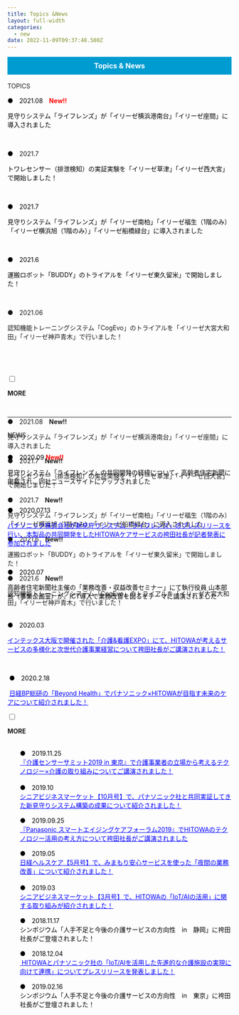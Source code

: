 ```yaml
---
title: Topics &News
layout: full-width
categories:
  - new
date: 2022-11-09T09:37:48.500Z
---
```

<div style="background: #009CD1; padding: 10px; text-align: center;" data-mce-style="background: #009CD1; padding: 10px; text-align: center;"><span style="background-color: rgba(0, 0, 0, 0); font-size: 16px; color: #ffffff;" data-mce-style="background-color: rgba(0, 0, 0, 0); font-size: 16px; color: #ffffff;"><span color="#000000"><b>Topics &amp; News</b></span></span></div>

<br>

<div class="border-2 border-black text-center rounded-md outline- 4 p-2 ">TOPICS</div></input>

<p style="text-align: left;" data-mce-style="text-align: left;"><span style="font-size: 14px;" data-mce-style="font-size: 14px;"><span style="color: #000000;" data-mce-style="color: #000000;">●　2021.08</span></span><span style="color: #ff0000;" data-mce-style="color: #ff0000;">　<span style="font-weight: 700 !important; font-size: 14px;" data-mce-style="font-weight: 700 !important; font-size: 14px;">New!!</span></span></p><p style="text-align: left;" data-mce-style="text-align: left;"><span style="font-size: 14px;" data-mce-style="font-size: 14px;"><span style="color: #000000;" data-mce-style="color: #000000;">見守りシステム「ライフレンズ」が「イリーゼ横浜港南台」「イリーゼ座間」に導入されました<br></span></span></p><p style="text-align: left;" data-mce-style="text-align: left;">&nbsp;</p><p style="text-align: left;" data-mce-style="text-align: left;"><span style="font-size: 14px;" data-mce-style="font-size: 14px;"><span style="color: #000000;" data-mce-style="color: #000000;">●　</span></span><span style="font-size: 14px;" data-mce-style="font-size: 14px;">2021.7</span></p><p style="text-align: left;" data-mce-style="text-align: left;"><span style="font-size: 14px;" data-mce-style="font-size: 14px;"><span style="color: #000000;" data-mce-style="color: #000000;">トワレセンサー（排泄検知）の実証実験を「イリーゼ草津」「イリーゼ西大宮」で開始しました！<br></span></span></p><p style="text-align: left;" data-mce-style="text-align: left;">&nbsp;</p><p style="text-align: left;" data-mce-style="text-align: left;"><span style="font-size: 14px;" data-mce-style="font-size: 14px;"><span style="color: #000000;" data-mce-style="color: #000000;">●　2021.7</span></span></p><p style="text-align: left;" data-mce-style="text-align: left;"><span style="font-size: 14px;" data-mce-style="font-size: 14px;"><span style="color: #000000;" data-mce-style="color: #000000;">見守りシステム「ライフレンズ」が「イリーゼ南柏」「イリーゼ福生（1階のみ）「イリーゼ横浜旭（1階のみ）」「イリーゼ船橋緑台」に導入されました<br></span></span></p><p style="text-align: left;" data-mce-style="text-align: left;">&nbsp;</p><p style="text-align: left;" data-mce-style="text-align: left;"><span style="font-size: 14px;" data-mce-style="font-size: 14px;"><span style="color: #000000;" data-mce-style="color: #000000;">●　2021.6</span></span></p><p><span color="#000000" style="color: #000000;" data-mce-style="color: #000000;"><span style="font-size: 14px;" data-mce-style="font-size: 14px;">運搬ロボット「BUDDY」のトライアルを「イリーゼ東久留米」で開始しました！</span></span></p><p style="text-align: left;" data-mce-style="text-align: left;">&nbsp;</p><p><span style="font-size: 14px;" data-mce-style="font-size: 14px;">●　</span><span style="font-size: 14px;" data-mce-style="font-size: 14px;">2021.06</span></p><p><span color="#000000"><span style="font-size: 14px;" data-mce-style="font-size: 14px;">認知機能トレーニングシステム「CogEvo」のトライアルを「イリーゼ大宮大和田」「イリーゼ神戸青木」で行いました！</span></span></p><p style="text-align: left;" data-mce-style="text-align: left;">&nbsp;</p>

<html> 

<head> 

<title>Tailwind CSS Accordion</title>

    <script src="https://cdn.tailwindcss.com"></script>

 <link href="https://cdn.jsdelivr.net/npm/tailwindcss/dist/tailwind.min.css" rel="stylesheet"> <style> /* Tab content - closed */.tab-content { max-height: 0; -webkit-transition: max-height .35s; -o-transition: max-height .35s; transition: max-height .35s; } /* :checked - resize to full height */ .tab input:checked ~ .tab-content { max-height: 100vh; } /* Label formatting when open */ .tab input:checked + label{ /*@apply text-xl p-5 border-l-2 border-indigo-500 bg-gray-100 text-indigo*/ font-size: 1.25rem; /*.text-xl*/ padding: 1.25rem; /*.p-5*/ border-left-width: 2px; /*.border-l-2*/ border-color: #6574cd; /*.border-indigo*/ background-color: #f8fafc; /*.bg-gray-100 */ color: #6574cd; /*.text-indigo*/ } /* Icon */ .tab label::after { float:right; right: 0; top: 0; display: block; width: 1.5em; height: 1.5em; line-height: 1.5; font-size: 1.25rem; text-align: center; -webkit-transition: all .35s; -o-transition: all .35s; transition: all .35s; } /* Icon formatting - closed */ .tab input[type=checkbox] + label::after { content: "+"; font-weight:bold; /*.font-bold*/ border-width: 1px; /*.border*/ border-radius: 9999px; /*.rounded-full */ border-color: #b8c2cc; /*.border-grey*/ } .tab input[type=radio] + label::after { content: "\25BE"; font-weight:bold; /*.font-bold*/ border-width: 1px; /*.border*/ border-radius: 9999px; /*.rounded-full */ border-color: #b8c2cc; /*.border-grey*/ } /* Icon formatting - open */ .tab input[type=checkbox]:checked + label::after { transform: rotate(315deg); background-color: #6574cd; /*.bg-indigo*/ color: #f8fafc; /*.text-grey-lightest*/ } .tab input[type=radio]:checked + label::after { transform: rotateX(180deg); background-color: #6574cd; /*.bg-indigo*/ color: #f8fafc; /*.text-grey-lightest*/ } </style> 

</head> <body class="font-sans container">

<div class="">

<div class=" flex flex-col space-y-4">

<div class="tab w-full  text-xl text-black overb cxflow-hidden border-t">

<input class="absolute opacity-0 " id="tab-multi-one" type="checkbox" name="tabs">

<label class="block p-2 text-xs rounded-md bg-blue-300 text-center  leading-normal cursor-pointer " for="tab-multi-one"><b>MORE</b></label>

<div class="tab-content overflow-hidden border-l-5  leading-normal">

<div class="cp_actab-content">

<p><a name="unei1" id="uneikanri" class="mce-item-anchor"></a></p>

</div>

<br>



<span class="text-xs text-left">●　2021.08</span><span class="text-xs text-left  text-red-600"><b>　New!!</b></span>

<span class="text-sm text-left">見守りシステム「ライフレンズ」が「イリーゼ横浜港南台」「イリーゼ座間」に導入されました</span>



<span class="text-xs text-left">●　2021.7</span><span class="text-xs text-left  text-red-600"><b>　New!!</b></span>

<span class="text-sm text-left">トワレセンサー（排泄検知）の実証実験を「イリーゼ草津」「イリーゼ西大宮」で開始しました！</span>



<span class="text-xs text-left">●　2021.7</span><span class="text-xs text-left  text-red-600"><b>　New!!</b></span>

<span class="text-sm text-left">見守りシステム「ライフレンズ」が「イリーゼ南柏」「イリーゼ福生（1階のみ）「イリーゼ横浜旭（1階のみ）」「イリーゼ船橋緑台」に導入されました</span>



<span class="text-xs text-left">●　2021.6</span><span class="text-xs text-left  text-red-600"><b>　New!!</b></span>

<span class="text-sm text-left">運搬ロボット「BUDDY」のトライアルを「イリーゼ東久留米」で開始しました！</span>

<span class="text-xs text-left">●　2021.6</span><span class="text-xs text-left  text-red-600"><b>　New!!</b></span>

<span class="text-sm text-left">認知機能トレーニングシステム「CogEvo」のトライアルを「イリーゼ大宮大和田」「イリーゼ神戸青木」で行いました！</span>

</div>

<br>

<hr class="border-dashed border-black " />

<br>

<div class="border-2 border-black text-center rounded-md outline- 4 p-1 ">NEWS</div>

<br>

<p style="text-align: left;" data-mce-style="text-align: left;"><span style="font-size: 14px;" data-mce-style="font-size: 14px;"><span style="color: #000000;" data-mce-style="color: #000000;">●　2020.09</span></span><span style="color: #000000;" data-mce-style="color: #000000;">&nbsp;</span><span style="color: #000000;" data-mce-style="color: #000000;"><span color="#FF0000" style="color: #ff0000;" data-mce-style="color: #ff0000;"><b>New‼</b></span></span></p><p style="text-align: left;" data-mce-style="text-align: left;"><span style="font-size: 14px; color: #000000;" data-mce-style="font-size: 14px; color: #000000;">見守りシステム「ライフレンズ」の共同開発の経緯について、高齢者住宅新聞に掲載され、同社ニュースサイトにアップされました</span></p><p>&nbsp;</p><p style="text-align: left;" data-mce-style="text-align: left;"><span style="font-size: 14px;" data-mce-style="font-size: 14px;"><span style="color: #000000;" data-mce-style="color: #000000;">●　2020.07.13</span></span><span style="color: #000000;" data-mce-style="color: #000000;">&nbsp;</span></p><p style="text-align: left;" data-mce-style="text-align: left;"><span style="font-size: 14px;" data-mce-style="font-size: 14px;"><a href="https://s3-ap-northeast-1.amazonaws.com/irs-arch/Care Innovation/20200717_HCS×パナ「ライフレンズ」メディア向けオンラインセミナー (1).pdf" target="_blank" title="https://s3-ap-northeast-1.amazonaws.com/irs-arch/Care Innovation/20200717_HCS×パナ「ライフレンズ」メディア向けオンラインセミナー (1).pdf" data-mce-href="https://s3-ap-northeast-1.amazonaws.com/irs-arch/Care Innovation/20200717_HCS×パナ「ライフレンズ」メディア向けオンラインセミナー (1).pdf"><u><span style="text-decoration: underline; color: #0000ff;" data-mce-style="text-decoration: underline; color: #0000ff;">パナソニック株式会社が新見守りシステム「ライフレンズ」のプレスリリースを行い、本製品の共同開発をしたHITOWAケアサービスの袴田社長が記者発表に参加されました</span></u></a><br></span></p><p>&nbsp;</p><p style="text-align: left;" data-mce-style="text-align: left;"><span style="font-size: 14px;" data-mce-style="font-size: 14px;"><span style="color: #000000;" data-mce-style="color: #000000;">●　2020.07</span></span><span style="color: #000000;" data-mce-style="color: #000000;">&nbsp;</span></p><p style="text-align: left;" data-mce-style="text-align: left;"><span style="font-size: 14px; color: #000000;" data-mce-style="font-size: 14px; color: #000000;">高齢者住宅新聞社主催の「業務改善・収益改善セミナー」にて執行役員 山本部長（事業企画室）が、ICT導入で業務改善を図るをテーマに講演されました</span></p><p style="text-align: left;" data-mce-style="text-align: left;">&nbsp;</p><p style="text-align: left;" data-mce-style="text-align: left;"><span style="font-size: 14px;" data-mce-style="font-size: 14px;"><span style="color: #000000;" data-mce-style="color: #000000;">●　2020.03</span></span><span style="color: #000000;" data-mce-style="color: #000000;">&nbsp;</span></p><p style="text-align: left;" data-mce-style="text-align: left;"><span style="font-size: 14px;" data-mce-style="font-size: 14px;"><a href="https://s3-ap-northeast-1.amazonaws.com/irs-arch/FANZOU委員会/20200302_介護看護EXPO袴田社長ご講演記事.pdf" target="\\\\\\_blank" title="https://s3-ap-northeast-1.amazonaws.com/irs-arch/FANZOU委員会/20200302\\\\\\_介護看護EXPO袴田社長ご講演記事.pdf" data-mce-href="https://s3-ap-northeast-1.amazonaws.com/irs-arch/FANZOU委員会/20200302_介護看護EXPO袴田社長ご講演記事.pdf"><u><span style="text-decoration: underline; color: #0000ff;" data-mce-style="text-decoration: underline; color: #0000ff;">インテックス大阪で開催された「介護&amp;看護EXPO」にて、HITOWAが考えるサービスの多様化と次世代介護事業経営について袴田社長がご講演されました！</span></u></a><br></span></p><p>&nbsp;</p><p>&nbsp;<span style="color: #000000; font-size: 14px;" data-mce-style="color: #000000; font-size: 14px;">●　2020.2.18</span></p><p><span style="color: #0000ff;" data-mce-style="color: #0000ff;">&nbsp;<span style="font-size: 14px;" data-mce-style="font-size: 14px;"><a href="https://project.nikkeibp.co.jp/behealth/atcl/feature/00003/020600072/" target="\\\\\\_blank" title="https://s3-ap-northeast-1.amazonaws.com/irs-arch/Care Innovation/〈リンク②〉20191202\\\\\\_介護センサーサミット2019 in 東京.pdf" style="color: #0000ff;" data-mce-href="https://project.nikkeibp.co.jp/behealth/atcl/feature/00003/020600072/" data-mce-style="color: #0000ff;"><u>日経BP総研の「Beyond Health」でパナソニック×HITOWAが目指す未来のケアについて紹介されました！</u></a></span></span></p></div>            <div data-display="cms-only" data-action="linkIndicator" class="cc-m-link-indicator cc-m-link-indicator-text" title="https://s3-ap-northeast-1.amazonaws.com/irs-arch/Care Innovation/20200717_HCS×パナ「ライフレンズ」メディア向けオンラインセミナー (1).pdf" style="left: 0px; top: 112.5px;">	            <a href="https://s3-ap-northeast-1.amazonaws.com/irs-arch/Care%20Innovation/20200717_HCS%C3%97%E3%83%91%E3%83%8A%E3%80%8C%E3%83%A9%E3%82%A4%E3%83%95%E3%83%AC%E3%83%B3%E3%82%BA%E3%80%8D%E3%83%A1%E3%83%87%E3%82%A3%E3%82%A2%E5%90%91%E3%81%91%E3%82%AA%E3%83%B3%E3%83%A9%E3%82%A4%E3%83%B3%E3%82%BB%E3%83%9F%E3%83%8A%E3%83%BC%20(1).pdf" target="_blank">	                <span></span>	            </a>	        </div><div data-display="cms-only" data-action="linkIndicator" class="cc-m-link-indicator cc-m-link-indicator-text" title="https://s3-ap-northeast-1.amazonaws.com/irs-arch/FANZOU委員会/20200302_介護看護EXPO袴田社長ご講演記事.pdf" style="left: 0px; top: 268.5px;">	            <a href="https://s3-ap-northeast-1.amazonaws.com/irs-arch/FANZOU%E5%A7%94%E5%93%A1%E4%BC%9A/20200302_%E4%BB%8B%E8%AD%B7%E7%9C%8B%E8%AD%B7EXPO%E8%A2%B4%E7%94%B0%E7%A4%BE%E9%95%B7%E3%81%94%E8%AC%9B%E6%BC%94%E8%A8%98%E4%BA%8B.pdf" target="_blank">	                <span></span>	            </a>	        </div><div data-display="cms-only" data-action="linkIndicator" class="cc-m-link-indicator cc-m-link-indicator-text" title="https://s3-ap-northeast-1.amazonaws.com/irs-arch/Care Innovation/〈リンク②〉20191202_介護センサーサミット2019 in 東京.pdf" style="left: 0px; top: 340.5px;">	            <a href="https://project.nikkeibp.co.jp/behealth/atcl/feature/00003/020600072/" target="_blank">	                <span></span>	            </a>	        </div></div>

</div>

</p>

</div>

</div>

</div>

</div>

</div>

</div>

</div>

</div>

<div class="">

<div class=" lex flex-col space-y-4">

<div class="tab w-full  text-xl text-black overb cxflow-hidden border-t">

<input class="absolute opacity-0 " id="tab-multi-two" type="checkbox" name="tabs">

<label class="block p-2 text-xs bg-blue-300 text-center  leading-normal cursor-pointer " for="tab-multi-two"><b>MORE</b></label>

<div class="tab-content overflow-hidden border-l-5  leading-normal">

<div class="cp_actab-content">

<p><a name="unei1" id="uneikanri" class="mce-item-anchor"></a></p><div class="cc-m-all-content j-module j-text" id="cc-m-all-content-12236460360" data-action="content" ng-non-bindable="">
  
 <div class="cp_actab-content"><div style="margin-left: 2em;" data-mce-style="margin-left: 2em;"><p style="text-align: left;" data-mce-style="text-align: left;"><span style="font-size: 14px;" data-mce-style="font-size: 14px;"><span style="color: #000000;" data-mce-style="color: #000000;"><br> ●　2019.11.25<br></span></span><span style="font-size: 14px;" data-mce-style="font-size: 14px;"><a href="https://s3-ap-northeast-1.amazonaws.com/irs-arch/Care Innovation/〈リンク②〉20191202_介護センサーサミット2019 in 東京.pdf" target="\\\\\\_blank" title="https://s3-ap-northeast-1.amazonaws.com/irs-arch/Care Innovation/〈リンク②〉20191202\\\\\\_介護センサーサミット2019 in 東京.pdf" data-mce-href="https://s3-ap-northeast-1.amazonaws.com/irs-arch/Care Innovation/〈リンク②〉20191202_介護センサーサミット2019 in 東京.pdf"><u><span style="text-decoration: underline; color: #0000ff;" data-mce-style="text-decoration: underline; color: #0000ff;">『介護センサーサミット2019 in 東京』で介護事業者の立場から考えるテクノロジー×介護の取り組みについてご講演されました！</span></u></a><br> <br></span> <span style="font-size: 14px;" data-mce-style="font-size: 14px;"><span style="color: #000000;" data-mce-style="color: #000000;">●　2019.10<br></span></span><span style="font-size: 14px;" data-mce-style="font-size: 14px;"><a href="https://s3-ap-northeast-1.amazonaws.com/irs-arch/Care%20Innovation/シニアビジネスマーケット【10月号】.pdf" target="_blank" title="https://s3-ap-northeast-1.amazonaws.com/irs-arch/Care Innovation/シニアビジネスマーケット【10月号】.pdf" data-mce-href="https://s3-ap-northeast-1.amazonaws.com/irs-arch/Care%20Innovation/シニアビジネスマーケット【10月号】.pdf"><u><span style="text-decoration: underline; color: #0000ff;" data-mce-style="text-decoration: underline; color: #0000ff;">シニアビジネスマーケット【10月号】で、パナソニック社と共同実証してきた新見守りシステム構築の成果について紹介されました！</span></u></a><br></span></p><p style="text-align: left;" data-mce-style="text-align: left;"><span style="font-size: 14px;" data-mce-style="font-size: 14px;"><span style="color: #000000;" data-mce-style="color: #000000;">●　2019.09.25<br></span></span><span style="font-size: 14px;" data-mce-style="font-size: 14px;"><u><span style="text-decoration: underline; color: #0000ff;" data-mce-style="text-decoration: underline; color: #0000ff;"><span style="color: #0000ff;" data-mce-style="color: #0000ff;"><a href="https://s3-ap-northeast-1.amazonaws.com/irs-arch/Care Innovation/〈リンク③〉20190926パナソニック主催セミナー講演.pdf" target="_blank" title="<u><span style=&quot;text-decoration: underline; color: #0000ff;" style="color: #0000ff; text-decoration: underline;" data-mce-href="https://s3-ap-northeast-1.amazonaws.com/irs-arch/Care Innovation/〈リンク③〉20190926パナソニック主催セミナー講演.pdf" data-mce-style="color: #0000ff; text-decoration: underline;">『Panasonic スマートエイジングケアフォーラム2019』でHITOWAのテクノロジー活用の考え方について袴田社長がご講演されました</a></span><br></span></u></span></p><p style="text-align: left;" data-mce-style="text-align: left;"><span style="font-size: 14px;" data-mce-style="font-size: 14px;"><span style="color: #000000;" data-mce-style="color: #000000;">●　2019.05<br></span></span><span style="font-size: 14px;" data-mce-style="font-size: 14px;"><a href="https://s3-ap-northeast-1.amazonaws.com/irs-arch/Care%20Innovation/日経ヘルスケア【5月号】.pdf" target="_blank" title="https://s3-ap-northeast-1.amazonaws.com/irs-arch/Care Innovation/日経ヘルスケア【5月号】.pdf" data-mce-href="https://s3-ap-northeast-1.amazonaws.com/irs-arch/Care%20Innovation/日経ヘルスケア【5月号】.pdf"><u><span style="text-decoration: underline; color: #0000ff;" data-mce-style="text-decoration: underline; color: #0000ff;">日経ヘルスケア【5月号】で、みまもり安心サービスを使った「夜間の業務改善」について紹介されました！</span></u></a><br> <br></span> <span style="font-size: 14px;" data-mce-style="font-size: 14px;"><span style="color: #000000;" data-mce-style="color: #000000;">●　2019.03<br></span></span><span style="font-size: 14px;" data-mce-style="font-size: 14px;"><a href="https://s3-ap-northeast-1.amazonaws.com/irs-arch/Care%20Innovation/シニアビジネスマーケット【3月号】.pdf" target="_blank" title="https://s3-ap-northeast-1.amazonaws.com/irs-arch/Care Innovation/シニアビジネスマーケット【3月号】.pdf" data-mce-href="https://s3-ap-northeast-1.amazonaws.com/irs-arch/Care%20Innovation/シニアビジネスマーケット【3月号】.pdf"><u><span style="text-decoration: underline; color: #0000ff;" data-mce-style="text-decoration: underline; color: #0000ff;">シニアビジネスマーケット【3月号】で、HITOWAの「IoT/AIの活用」に関する取り組みが紹介されました！</span></u></a><br></span></p><p style="text-align: left;" data-mce-style="text-align: left;"><span style="font-size: 14px;" data-mce-style="font-size: 14px;"><span style="color: #000000;" data-mce-style="color: #000000;">●　2018.11.17<br></span></span><span style="font-size: 14px;" data-mce-style="font-size: 14px;"><span style="color: #000000;" data-mce-style="color: #000000;">シンポジウム「人手不足と今後の介護サービスの方向性　in　静岡」に袴田社長がご登壇されました！<br></span></span></p><p style="text-align: left;" data-mce-style="text-align: left;"><span style="font-size: 14px;" data-mce-style="font-size: 14px;"><span style="color: #000000;" data-mce-style="color: #000000;">●　2018.12.04<br></span></span><a href="https://s3-ap-northeast-1.amazonaws.com/irs-arch/Care%20Innovation/【プレスリリース】パナソニック×HITOWA.pdf" target="_blank" title="https://s3-ap-northeast-1.amazonaws.com/irs-arch/Care Innovation/【プレスリリース】パナソニック×HITOWA.pdf" data-mce-href="https://s3-ap-northeast-1.amazonaws.com/irs-arch/Care%20Innovation/【プレスリリース】パナソニック×HITOWA.pdf"><span style="font-size: 14px;" data-mce-style="font-size: 14px;"><span style="text-decoration: underline; color: #0000ff;" data-mce-style="text-decoration: underline; color: #0000ff;">&nbsp;<u>HITOWAとパナソニック社の「IoT/AIを活用した先進的な介護施設の実現に向けて連携」についてプレスリリースを発表しました！</u></span></span></a></p><p style="text-align: left;" data-mce-style="text-align: left;"><span style="font-size: 14px;" data-mce-style="font-size: 14px;"><span style="color: #000000;" data-mce-style="color: #000000;">●　2019.02.16<br></span></span><span style="font-size: 14px;" data-mce-style="font-size: 14px;"><span style="color: #000000;" data-mce-style="color: #000000;">シンポジウム「人手不足と今後の介護サービスの方向性　in　東京」に袴田社長がご登壇されました！<br></span></span></p></div></div></div></div>            <div data-display="cms-only" data-action="linkIndicator" class="cc-m-link-indicator cc-m-link-indicator-text" title="https://s3-ap-northeast-1.amazonaws.com/irs-arch/Care Innovation/〈リンク②〉20191202_介護センサーサミット2019 in 東京.pdf" style="left: 28px; top: 103.1px;">	            <a href="https://s3-ap-northeast-1.amazonaws.com/irs-arch/Care%20Innovation/%E3%80%88%E3%83%AA%E3%83%B3%E3%82%AF%E2%91%A1%E3%80%8920191202_%E4%BB%8B%E8%AD%B7%E3%82%BB%E3%83%B3%E3%82%B5%E3%83%BC%E3%82%B5%E3%83%9F%E3%83%83%E3%83%882019%20in%20%E6%9D%B1%E4%BA%AC.pdf" target="_blank">	                <span></span>	            </a>	        </div><div data-display="cms-only" data-action="linkIndicator" class="cc-m-link-indicator cc-m-link-indicator-text" title="https://s3-ap-northeast-1.amazonaws.com/irs-arch/Care Innovation/シニアビジネスマーケット【10月号】.pdf" style="left: 28px; top: 175.1px;">	            <a href="https://s3-ap-northeast-1.amazonaws.com/irs-arch/Care%20Innovation/%E3%82%B7%E3%83%8B%E3%82%A2%E3%83%93%E3%82%B8%E3%83%8D%E3%82%B9%E3%83%9E%E3%83%BC%E3%82%B1%E3%83%83%E3%83%88%E3%80%9010%E6%9C%88%E5%8F%B7%E3%80%91.pdf" target="_blank">	                <span></span>	            </a>	        </div><div data-display="cms-only" data-action="linkIndicator" class="cc-m-link-indicator cc-m-link-indicator-text" title="<u><span style=&quot;text-decoration: underline; color: #0000ff;" style="left: 28px; top: 239.1px;">	            <a href="https://s3-ap-northeast-1.amazonaws.com/irs-arch/Care%20Innovation/%E3%80%88%E3%83%AA%E3%83%B3%E3%82%AF%E2%91%A2%E3%80%8920190926%E3%83%91%E3%83%8A%E3%82%BD%E3%83%8B%E3%83%83%E3%82%AF%E4%B8%BB%E5%82%AC%E3%82%BB%E3%83%9F%E3%83%8A%E3%83%BC%E8%AC%9B%E6%BC%94.pdf" target="_blank">	                <span></span>	            </a>	        </div><div data-display="cms-only" data-action="linkIndicator" class="cc-m-link-indicator cc-m-link-indicator-text" title="https://s3-ap-northeast-1.amazonaws.com/irs-arch/Care Innovation/日経ヘルスケア【5月号】.pdf" style="left: 28px; top: 303.1px;">	            <a href="https://s3-ap-northeast-1.amazonaws.com/irs-arch/Care%20Innovation/%E6%97%A5%E7%B5%8C%E3%83%98%E3%83%AB%E3%82%B9%E3%82%B1%E3%82%A2%E3%80%905%E6%9C%88%E5%8F%B7%E3%80%91.pdf" target="_blank">	                <span></span>	            </a>	        </div><div data-display="cms-only" data-action="linkIndicator" class="cc-m-link-indicator cc-m-link-indicator-text" title="https://s3-ap-northeast-1.amazonaws.com/irs-arch/Care Innovation/シニアビジネスマーケット【3月号】.pdf" style="left: 28px; top: 375.1px;">	            <a href="https://s3-ap-northeast-1.amazonaws.com/irs-arch/Care%20Innovation/%E3%82%B7%E3%83%8B%E3%82%A2%E3%83%93%E3%82%B8%E3%83%8D%E3%82%B9%E3%83%9E%E3%83%BC%E3%82%B1%E3%83%83%E3%83%88%E3%80%903%E6%9C%88%E5%8F%B7%E3%80%91.pdf" target="_blank">	                <span></span>	            </a>	        </div><div data-display="cms-only" data-action="linkIndicator" class="cc-m-link-indicator cc-m-link-indicator-text" title="https://s3-ap-northeast-1.amazonaws.com/irs-arch/Care Innovation/【プレスリリース】パナソニック×HITOWA.pdf" style="left: 28px; top: 502.5px;">	            <a href="https://s3-ap-northeast-1.amazonaws.com/irs-arch/Care%20Innovation/%E3%80%90%E3%83%97%E3%83%AC%E3%82%B9%E3%83%AA%E3%83%AA%E3%83%BC%E3%82%B9%E3%80%91%E3%83%91%E3%83%8A%E3%82%BD%E3%83%8B%E3%83%83%E3%82%AF%C3%97HITOWA.pdf" target="_blank">	                <span></span>	            </a>	        </div></div>